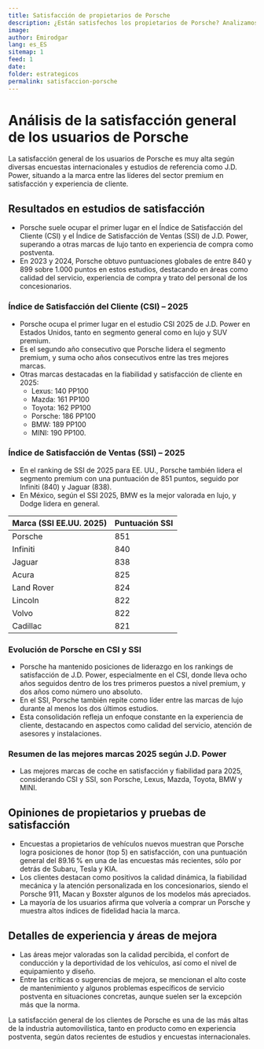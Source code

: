 ```yaml
---
title: Satisfacción de propietarios de Porsche
description: ¿Están satisfechos los propietarios de Porsche? Analizamos los datos de J.D. Power 2025 y opiniones que revelan por qué es líder en fiabilidad y experiencia del cliente.
image: 
author: Emirodgar
lang: es_ES
sitemap: 1
feed: 1
date: 
folder: estrategicos
permalink: satisfaccion-porsche
---
```



# Análisis de la satisfacción general de los usuarios de Porsche

La satisfacción general de los usuarios de Porsche es muy alta según diversas encuestas internacionales y estudios de referencia como J.D. Power, situando a la marca entre las líderes del sector premium en satisfacción y experiencia de cliente.

## Resultados en estudios de satisfacción

- Porsche suele ocupar el primer lugar en el Índice de Satisfacción del Cliente (CSI) y el Índice de Satisfacción de Ventas (SSI) de J.D. Power, superando a otras marcas de lujo tanto en experiencia de compra como postventa.
- En 2023 y 2024, Porsche obtuvo puntuaciones globales de entre 840 y 899 sobre 1.000 puntos en estos estudios, destacando en áreas como calidad del servicio, experiencia de compra y trato del personal de los concesionarios.

### Índice de Satisfacción del Cliente (CSI) – 2025

- Porsche ocupa el primer lugar en el estudio CSI 2025 de J.D. Power en Estados Unidos, tanto en segmento general como en lujo y SUV premium.
- Es el segundo año consecutivo que Porsche lidera el segmento premium, y suma ocho años consecutivos entre las tres mejores marcas.
- Otras marcas destacadas en la fiabilidad y satisfacción de cliente en 2025:
    - Lexus: 140 PP100
    - Mazda: 161 PP100
    - Toyota: 162 PP100
    - Porsche: 186 PP100
    - BMW: 189 PP100
    - MINI: 190 PP100.


### Índice de Satisfacción de Ventas (SSI) – 2025

- En el ranking de SSI de 2025 para EE. UU., Porsche también lidera el segmento premium con una puntuación de 851 puntos, seguido por Infiniti (840) y Jaguar (838).
- En México, según el SSI 2025, BMW es la mejor valorada en lujo, y Dodge lidera en general.

| Marca (SSI EE.UU. 2025) | Puntuación SSI |
| :-- | :-- |
| Porsche | 851 |
| Infiniti | 840 |
| Jaguar | 838 |
| Acura | 825|
| Land Rover | 824 |
| Lincoln | 822 |
| Volvo | 822|
| Cadillac | 821 |

### Evolución de Porsche en CSI y SSI

- Porsche ha mantenido posiciones de liderazgo en los rankings de satisfacción de J.D. Power, especialmente en el CSI, donde lleva ocho años seguidos dentro de los tres primeros puestos a nivel premium, y dos años como número uno absoluto.
- En el SSI, Porsche también repite como líder entre las marcas de lujo durante al menos los dos últimos estudios.
- Esta consolidación refleja un enfoque constante en la experiencia de cliente, destacando en aspectos como calidad del servicio, atención de asesores y instalaciones.


### Resumen de las mejores marcas 2025 según J.D. Power

- Las mejores marcas de coche en satisfacción y fiabilidad para 2025, considerando CSI y SSI, son Porsche, Lexus, Mazda, Toyota, BMW y MINI.


## Opiniones de propietarios y pruebas de satisfacción

- Encuestas a propietarios de vehículos nuevos muestran que Porsche logra posiciones de honor (top 5) en satisfacción, con una puntuación general del 89.16 % en una de las encuestas más recientes, sólo por detrás de Subaru, Tesla y KIA.
- Los clientes destacan como positivos la calidad dinámica, la fiabilidad mecánica y la atención personalizada en los concesionarios, siendo el Porsche 911, Macan y Boxster algunos de los modelos más apreciados.
- La mayoría de los usuarios afirma que volvería a comprar un Porsche y muestra altos índices de fidelidad hacia la marca.


## Detalles de experiencia y áreas de mejora

- Las áreas mejor valoradas son la calidad percibida, el confort de conducción y la deportividad de los vehículos, así como el nivel de equipamiento y diseño.
- Entre las críticas o sugerencias de mejora, se mencionan el alto coste de mantenimiento y algunos problemas específicos de servicio postventa en situaciones concretas, aunque suelen ser la excepción más que la norma.

La satisfacción general de los clientes de Porsche es una de las más altas de la industria automovilística, tanto en producto como en experiencia postventa, según datos recientes de estudios y encuestas internacionales.
